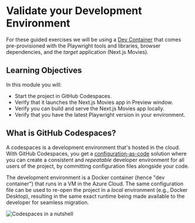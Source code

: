 # Validate your Development Environment

For these guided exercises we will be using a [Dev Container](containers.dev) that comes pre-provisioned with the Playwright tools and libraries, browser dependencies, and the _target_ application (Next.js Movies).

## Learning Objectives

In this module you will:
 - Start the project in GitHub Codespaces.
 - Verify that it launches the Next.js Movies app in Preview window.
 - Verify you can build and serve the Next.js Movies app locally.
 - Verify that you have the latest Playwright version in your environment.


 ## What is GitHub Codespaces?
 
 A codespaces is a development environment that's hosted in the cloud. With GitHub Codespaces, you get a [configuration-as-code](https://docs.github.com/en/codespaces/overview) solution where you can create a consistent and _repeatable_ developer environment for all users of the project, by committing configuration files alongside your code.

The development environment is a Docker container (hence "dev container") that runs in a VM in the Azure Cloud. The same configuration file can be used to re-open the project in a _local_ environment (e.g., Docker Desktop), resulting in the same exact runtime being made available to the developer for seamless migration.

![Codespaces in a nutshell](https://docs.github.com/assets/cb-77061/mw-1440/images/help/codespaces/codespaces-diagram.webp)